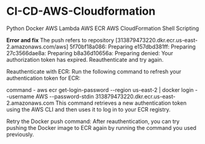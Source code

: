 # CI-CD-AWS-Cloudformation

Python
Docker
AWS Lambda
AWS ECR
AWS CloudFormation
Shell Scripting










**Error and fix**
The push refers to repository [313879473220.dkr.ecr.us-east-2.amazonaws.com/aws]
5f70bf18a086: Preparing
e157dbd381ff: Preparing
27c3566dae8a: Preparing
b8a36d10656a: Preparing
denied: Your authorization token has expired. Reauthenticate and try again.


Reauthenticate with ECR: Run the following command to refresh your authentication token for ECR:

command - aws ecr get-login-password --region us-east-2 | docker login --username AWS --password-stdin 313879473220.dkr.ecr.us-east-2.amazonaws.com
This command retrieves a new authentication token using the AWS CLI and then uses it to log in to your ECR registry.

Retry the Docker push command: After reauthentication, you can try pushing the Docker image to ECR again by running the command you used previously.
